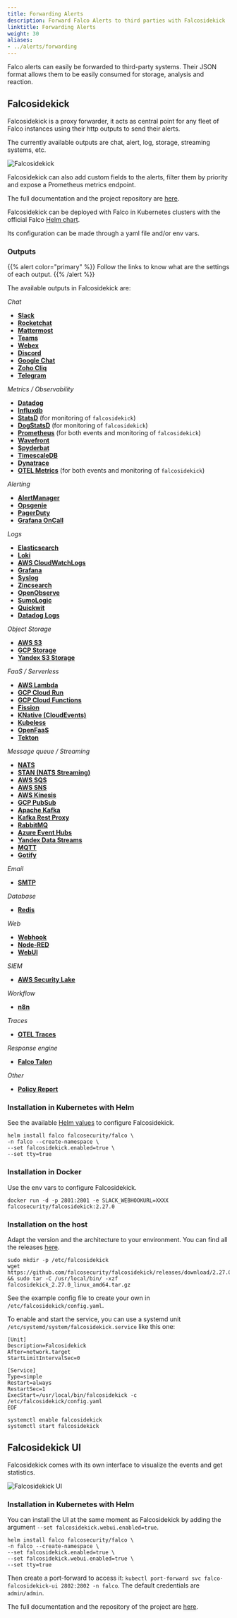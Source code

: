 ```yaml
---
title: Forwarding Alerts
description: Forward Falco Alerts to third parties with Falcosidekick
linktitle: Forwarding Alerts
weight: 30
aliases:
- ../alerts/forwarding
---
```


Falco alerts can easily be forwarded to third-party systems. Their JSON format allows them to be easily consumed for storage, analysis and reaction. 

## Falcosidekick

Falcosidekick is a proxy forwarder, it acts as central point for any fleet of Falco instances using their http outputs to send their alerts.

The currently available outputs are chat, alert, log, storage, streaming systems, etc.

![Falcosidekick](/docs/images/falcosidekick_forwarding.png)

Falcosidekick can also add custom fields to the alerts, filter them by priority and expose a Prometheus metrics endpoint.

The full documentation and the project repository are [here](https://github.com/falcosecurity/falcosidekick).

Falcosidekick can be deployed with Falco in Kubernetes clusters with the official Falco [Helm chart](https://github.com/falcosecurity/charts).

Its configuration can be made through a yaml file and/or env vars.

### Outputs

{{% alert color="primary" %}}
Follow the links to know what are the settings of each output.
{{% /alert %}}

The available outputs in Falcosidekick are:

*Chat*

- [**Slack**](https://github.com/falcosecurity/falcosidekick/blob/master/docs/outputs/slack.md)
- [**Rocketchat**](https://github.com/falcosecurity/falcosidekick/blob/master/docs/outputs/rocketchat.md)
- [**Mattermost**](https://github.com/falcosecurity/falcosidekick/blob/master/docs/outputs/mattermost.md)
- [**Teams**](https://github.com/falcosecurity/falcosidekick/blob/master/docs/outputs/teams.md)
- [**Webex**](https://github.com/falcosecurity/falcosidekick/blob/master/docs/outputs/webex.md)
- [**Discord**](https://github.com/falcosecurity/falcosidekick/blob/master/docs/outputs/discord.md)
- [**Google Chat**](https://github.com/falcosecurity/falcosidekick/blob/master/docs/outputs/googlechat.md)
- [**Zoho Cliq**](https://github.com/falcosecurity/falcosidekick/blob/master/docs/outputs/cliq.md)
- [**Telegram**](https://github.com/falcosecurity/falcosidekick/blob/master/docs/outputs/telegram.md)

*Metrics / Observability*

- [**Datadog**](https://github.com/falcosecurity/falcosidekick/blob/master/docs/outputs/datadog.md)
- [**Influxdb**](https://github.com/falcosecurity/falcosidekick/blob/master/docs/outputs/influxdb.md)
- [**StatsD**](https://github.com/falcosecurity/falcosidekick/blob/master/docs/outputs/statsd.md) (for monitoring of `falcosidekick`)
- [**DogStatsD**](https://github.com/falcosecurity/falcosidekick/blob/master/docs/outputs/dogstatsd.md) (for monitoring of `falcosidekick`)
- [**Prometheus**](https://github.com/falcosecurity/falcosidekick/blob/master/docs/outputs/prometheus.md) (for both events and monitoring of `falcosidekick`)
- [**Wavefront**](https://github.com/falcosecurity/falcosidekick/blob/master/docs/outputs/wavefront.md)
- [**Spyderbat**](https://github.com/falcosecurity/falcosidekick/blob/master/docs/outputs/spyderbat.md)
- [**TimescaleDB**](https://github.com/falcosecurity/falcosidekick/blob/master/docs/outputs/timescaledb.md)
- [**Dynatrace**](https://github.com/falcosecurity/falcosidekick/blob/master/docs/outputs/dynatrace.md)
- [**OTEL Metrics**](https://github.com/falcosecurity/falcosidekick/blob/master/docs/outputs/otlp_metrics.md) (for both events and monitoring of `falcosidekick`)

*Alerting*

- [**AlertManager**](https://github.com/falcosecurity/falcosidekick/blob/master/docs/outputs/alertmanager.md)
- [**Opsgenie**](https://github.com/falcosecurity/falcosidekick/blob/master/docs/outputs/opsgenie.md)
- [**PagerDuty**](https://github.com/falcosecurity/falcosidekick/blob/master/docs/outputs/pagerduty.md)
- [**Grafana OnCall**](https://github.com/falcosecurity/falcosidekick/blob/master/docs/outputs/grafana_oncall.md)

*Logs*

- [**Elasticsearch**](https://github.com/falcosecurity/falcosidekick/blob/master/docs/outputs/elasticsearch.md)
- [**Loki**](https://github.com/falcosecurity/falcosidekick/blob/master/docs/outputs/loki.md)
- [**AWS CloudWatchLogs**](https://github.com/falcosecurity/falcosidekick/blob/master/docs/outputs/aws_cloudwatch_logs.md)
- [**Grafana**](https://github.com/falcosecurity/falcosidekick/blob/master/docs/outputs/grafana.md)
- [**Syslog**](https://github.com/falcosecurity/falcosidekick/blob/master/docs/outputs/syslog.md)
- [**Zincsearch**](https://github.com/falcosecurity/falcosidekick/blob/master/docs/outputs//zincsearch.md)
- [**OpenObserve**](https://github.com/falcosecurity/falcosidekick/blob/master/docs/outputs/openobserve.md)
- [**SumoLogic**](https://github.com/falcosecurity/falcosidekick/blob/master/docs/outputs/sumologic.md)
- [**Quickwit**](https://github.com/falcosecurity/falcosidekick/blob/master/docs/outputs/quickwit.md)
- [**Datadog Logs**](https://github.com/falcosecurity/falcosidekick/blob/master/docs/outputs/datadog_logs.md)

*Object Storage*

- [**AWS S3**](https://github.com/falcosecurity/falcosidekick/blob/master/docs/outputs/aws_s3.md)
- [**GCP Storage**](https://github.com/falcosecurity/falcosidekick/blob/master/docs/outputs/gcp_storage.md)
- [**Yandex S3 Storage**](https://github.com/falcosecurity/falcosidekick/blob/master/docs/outputs/yandex_s3.md)

*FaaS / Serverless*

- [**AWS Lambda**](https://github.com/falcosecurity/falcosidekick/blob/master/docs/outputs/aws_lambda.md)
- [**GCP Cloud Run**](https://github.com/falcosecurity/falcosidekick/blob/master/docs/outputs/gcp_cloud_run.md)
- [**GCP Cloud Functions**](https://github.com/falcosecurity/falcosidekick/blob/master/docs/outputs/gcp_cloud_functions.md)
- [**Fission**](https://github.com/falcosecurity/falcosidekick/blob/master/docs/outputs/fission.md)
- [**KNative (CloudEvents)**](https://github.com/falcosecurity/falcosidekick/blob/master/docs/outputs/cloudevents.md)
- [**Kubeless**](https://github.com/falcosecurity/falcosidekick/blob/master/docs/outputs/kubeless.md)
- [**OpenFaaS**](https://github.com/falcosecurity/falcosidekick/blob/master/docs/outputs/openfaas.md)
- [**Tekton**](https://github.com/falcosecurity/falcosidekick/blob/master/docs/outputs/tekton.md)

*Message queue / Streaming*

- [**NATS**](https://github.com/falcosecurity/falcosidekick/blob/master/docs/outputs/nats.md)
- [**STAN (NATS Streaming)**](https://github.com/falcosecurity/falcosidekick/blob/master/docs/outputs/stan.md)
- [**AWS SQS**](https://github.com/falcosecurity/falcosidekick/blob/master/docs/outputs/aws_sqs.md)
- [**AWS SNS**](https://github.com/falcosecurity/falcosidekick/blob/master/docs/outputs/aws_sns.md)
- [**AWS Kinesis**](https://github.com/falcosecurity/falcosidekick/blob/master/docs/outputs/aws_kinesis.md)
- [**GCP PubSub**](https://github.com/falcosecurity/falcosidekick/blob/master/docs/outputs/gcp_pub_sub.md)
- [**Apache Kafka**](https://github.com/falcosecurity/falcosidekick/blob/master/docs/outputs/kafka.md)
- [**Kafka Rest Proxy**](https://github.com/falcosecurity/falcosidekick/blob/master/docs/outputs/kafkarest.md)
- [**RabbitMQ**](https://github.com/falcosecurity/falcosidekick/blob/master/docs/outputs/rabbitmq.md)
- [**Azure Event Hubs**](https://github.com/falcosecurity/falcosidekick/blob/master/docs/outputs/azure_event_hub.md)
- [**Yandex Data Streams**](https://github.com/falcosecurity/falcosidekick/blob/master/docs/outputs/yandex_datastreams.md)
- [**MQTT**](https://github.com/falcosecurity/falcosidekick/blob/master/docs/outputs/mqtt.md)
- [**Gotify**](https://github.com/falcosecurity/falcosidekick/blob/master/docs/outputs/gotify.md)

*Email*

- [**SMTP**](https://github.com/falcosecurity/falcosidekick/blob/master/docs/outputs/smtp.md)

*Database*

- [**Redis**](https://github.com/falcosecurity/falcosidekick/blob/master/docs/outputs/redis.md)

*Web*

- [**Webhook**](https://github.com/falcosecurity/falcosidekick/blob/master/docs/outputs/webhook.md)
- [**Node-RED**](https://github.com/falcosecurity/falcosidekick/blob/master/docs/outputs/nodered.md)
- [**WebUI**](https://github.com/falcosecurity/falcosidekick/blob/master/docs/outputs/falcosidekick-ui.md)

*SIEM*

- [**AWS Security Lake**](https://github.com/falcosecurity/falcosidekick/blob/master/docs/outputs/aws_security_lake.md)

*Workflow*

- [**n8n**](https://github.com/falcosecurity/falcosidekick/blob/master/docs/outputs/n8n.md)

*Traces*

- [**OTEL Traces**](https://github.com/falcosecurity/falcosidekick/blob/master/docs/outputs/otlp_traces.md)

*Response engine*

- [**Falco Talon**](https://github.com/falcosecurity/falcosidekick/blob/master/docs/outputs/talon.md)

*Other*

- [**Policy Report**](https://github.com/falcosecurity/falcosidekick/blob/master/docs/outputs/policy_report.md)

### Installation in Kubernetes with Helm

See the available [Helm values](https://github.com/falcosecurity/charts/blob/master/falcosidekick/values.yaml) to configure Falcosidekick. 

```shell
helm install falco falcosecurity/falco \
-n falco --create-namespace \
--set falcosidekick.enabled=true \
--set tty=true 
```

### Installation in Docker

Use the env vars to configure Falcosidekick.

```shell
docker run -d -p 2801:2801 -e SLACK_WEBHOOKURL=XXXX falcosecurity/falcosidekick:2.27.0
```

### Installation on the host

Adapt the version and the architecture to your environment. You can find all the releases [here](https://github.com/falcosecurity/falcosidekick/releases).

```shell
sudo mkdir -p /etc/falcosidekick
wget https://github.com/falcosecurity/falcosidekick/releases/download/2.27.0/falcosidekick_2.27.0_linux_amd64.tar.gz && sudo tar -C /usr/local/bin/ -xzf falcosidekick_2.27.0_linux_amd64.tar.gz
```

See the example config file to create your own in `/etc/falcosidekick/config.yaml`.

To enable and start the service, you can use a systemd unit `/etc/systemd/system/falcosidekick.service` like this one:
```shell
[Unit]
Description=Falcosidekick
After=network.target
StartLimitIntervalSec=0

[Service]
Type=simple
Restart=always
RestartSec=1
ExecStart=/usr/local/bin/falcosidekick -c /etc/falcosidekick/config.yaml
EOF
```

```shell
systemctl enable falcosidekick
systemctl start falcosidekick
```

## Falcosidekick UI

Falcosidekick comes with its own interface to visualize the events and get statistics.

![Falcosidekick UI](/docs/images/falcosidekick_forwarding_ui_1.png)

### Installation in Kubernetes with Helm

You can install the UI at the same moment as Falcosidekick by adding the argument `--set falcosidekick.webui.enabled=true`.

```shell
helm install falco falcosecurity/falco \
-n falco --create-namespace \
--set falcosidekick.enabled=true \
--set falcosidekick.webui.enabled=true \
--set tty=true 
```

Then create a port-forward to access it: `kubectl port-forward svc falco-falcosidekick-ui 2802:2802 -n falco`. The default credentials are `admin/admin`.

The full documentation and the repository of the project are [here](https://github.com/falcosecurity/falcosidekick-ui).
